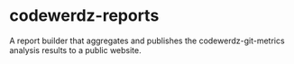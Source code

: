 # codewerdz-reports
A report builder that aggregates and publishes the codewerdz-git-metrics analysis results to a public website.
